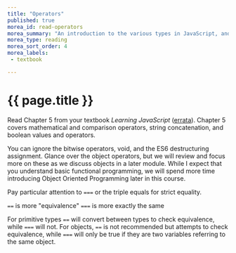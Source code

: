 ```yaml
---
title: "Operators"
published: true
morea_id: read-operators
morea_summary: "An introduction to the various types in JavaScript, and how to create variables and constants."
morea_type: reading
morea_sort_order: 4
morea_labels:
 - textbook

---
```


# {{ page.title }}
Read Chapter 5 from your textbook *Learning JavaScript* ([errata](http://www.oreilly.com/catalog/errata.csp?isbn=0636920035534)). Chapter 5 covers mathematical and comparison operators, string concatenation, and boolean values and operators.

You can ignore the bitwise operators, void, and the ES6 destructuring assignment.  Glance over the object operators, but we will review and focus more on these as we discuss objects in a later module.  While I expect that you understand basic functional programming, we will spend more time introducing Object Oriented Programming later in this course.

Pay particular attention to `===` or the triple equals for strict equality.

`==` is more "equivalence"
`===` is more exactly the same  

For primitive types `==` will convert between types to check equivalence, while `===` will not.
For objects, `==` is not recommended but attempts to check equivalence, while `===` will only be true if they are two variables referring to the same object.
